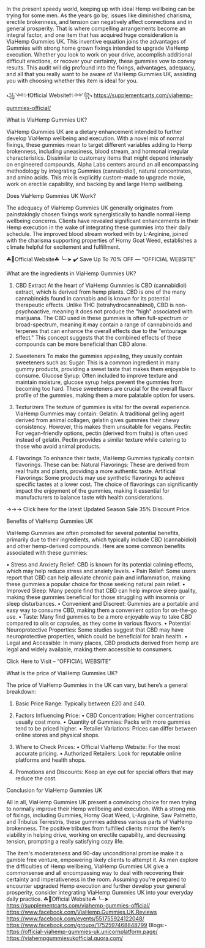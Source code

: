 In the present speedy world, keeping up with ideal Hemp wellbeing can be trying for some men. As the years go by, issues like diminished charisma, erectile brokenness, and tension can negatively affect connections and in general prosperity. That is where compelling arrangements become an integral factor, and one item that has acquired huge consideration is ViaHemp Gummies UK. This inventive equation joins the advantages of Gummies with strong home grown fixings intended to upgrade ViaHemp execution. Whether you look to work on your drive, accomplish additional difficult erections, or recover your certainty, these gummies vow to convey results. This audit will dig profound into the fixings, advantages, adequacy, and all that you really want to be aware of ViaHemp Gummies UK, assisting you with choosing whether this item is ideal for you.

꧁༺✨❗Official Website❗✨༻꧂
https://supplementcarts.com/viahemp-gummies-official/

What is ViaHemp Gummies UK?

ViaHemp Gummies UK are a dietary enhancement intended to further develop ViaHemp wellbeing and execution. With a novel mix of normal fixings, these gummies mean to target different variables adding to Hemp brokenness, including uneasiness, blood stream, and hormonal irregular characteristics. Dissimilar to customary items that might depend intensely on engineered compounds, Alpha Labs centers around an all encompassing methodology by integrating Gummies (cannabidiol), natural concentrates, and amino acids. This mix is explicitly custom-made to upgrade moxie, work on erectile capability, and backing by and large Hemp wellbeing.

Does ViaHemp Gummies UK Work?

The adequacy of ViaHemp Gummies UK generally originates from painstakingly chosen fixings work synergistically to handle normal Hemp wellbeing concerns. Clients have revealed significant enhancements in their Hemp execution in the wake of integrating these gummies into their daily schedule. The improved blood stream worked with by L-Arginine, joined with the charisma supporting properties of Horny Goat Weed, establishes a climate helpful for excitement and fulfillment.

☘📣Official Website☘ ╰┈➤ ✔️ Save Up To 70% OFF — “OFFICIAL WEBSITE”

What are the ingredients in ViaHemp Gummies UK?

1. CBD Extract
At the heart of ViaHemp Gummies is CBD (cannabidiol) extract, which is derived from hemp plants. CBD is one of the many cannabinoids found in cannabis and is known for its potential therapeutic effects. Unlike THC (tetrahydrocannabinol), CBD is non-psychoactive, meaning it does not produce the "high" associated with marijuana. The CBD used in these gummies is often full-spectrum or broad-spectrum, meaning it may contain a range of cannabinoids and terpenes that can enhance the overall effects due to the "entourage effect." This concept suggests that the combined effects of these compounds can be more beneficial than CBD alone.

2. Sweeteners
To make the gummies appealing, they usually contain sweeteners such as:
Sugar: This is a common ingredient in many gummy products, providing a sweet taste that makes them enjoyable to consume.
Glucose Syrup: Often included to improve texture and maintain moisture, glucose syrup helps prevent the gummies from becoming too hard.
These sweeteners are crucial for the overall flavor profile of the gummies, making them a more palatable option for users.

3. Texturizers
The texture of gummies is vital for the overall experience. ViaHemp Gummies may contain:
Gelatin: A traditional gelling agent derived from animal collagen, gelatin gives gummies their chewy consistency. However, this makes them unsuitable for vegans.
Pectin: For vegan-friendly options, pectin (derived from fruits) is often used instead of gelatin. Pectin provides a similar texture while catering to those who avoid animal products.

4. Flavorings
To enhance their taste, ViaHemp Gummies typically contain flavorings. These can be:
Natural Flavorings: These are derived from real fruits and plants, providing a more authentic taste.
Artificial Flavorings: Some products may use synthetic flavorings to achieve specific tastes at a lower cost.
The choice of flavorings can significantly impact the enjoyment of the gummies, making it essential for manufacturers to balance taste with health considerations.

→→→ Click here for the latest Updated Season Sale 35% Discount Price.

Benefits of ViaHemp Gummies UK

ViaHemp Gummies are often promoted for several potential benefits, primarily due to their ingredients, which typically include CBD (cannabidiol) and other hemp-derived compounds. Here are some common benefits associated with these gummies:

•	Stress and Anxiety Relief: CBD is known for its potential calming effects, which may help reduce stress and anxiety levels.
•	Pain Relief: Some users report that CBD can help alleviate chronic pain and inflammation, making these gummies a popular choice for those seeking natural pain relief.
•	Improved Sleep: Many people find that CBD can help improve sleep quality, making these gummies beneficial for those struggling with insomnia or sleep disturbances.
•	Convenient and Discreet: Gummies are a portable and easy way to consume CBD, making them a convenient option for on-the-go use.
•	Taste: Many find gummies to be a more enjoyable way to take CBD compared to oils or capsules, as they come in various flavors.
•	Potential Neuroprotective Properties: Some studies suggest that CBD may have neuroprotective properties, which could be beneficial for brain health.
•	Legal and Accessible: In many places, CBD products derived from hemp are legal and widely available, making them accessible to consumers.

Click Here to Visit – “OFFICIAL WEBSITE”

What is the price of ViaHemp Gummies UK?

The price of ViaHemp Gummies in the UK can vary, but here’s a general breakdown:

1.	Basic Price Range: Typically between £20 and £40.

2.	Factors Influencing Price:
•	      CBD Concentration: Higher concentrations usually cost more.
•	      Quantity of Gummies: Packs with more gummies tend to be priced higher.
•	      Retailer Variations: Prices can differ between online stores and physical shops.

3.	Where to Check Prices:
•	Official ViaHemp Website: For the most accurate pricing.
•	Authorized Retailers: Look for reputable online platforms and health shops.

4.	Promotions and Discounts: Keep an eye out for special offers that may reduce the cost.


Conclusion for ViaHemp Gummies UK

All in all, ViaHemp Gummies UK present a convincing choice for men trying to normally improve their Hemp wellbeing and execution. With a strong mix of fixings, including Gummies, Horny Goat Weed, L-Arginine, Saw Palmetto, and Tribulus Terrestris, these gummies address various parts of ViaHemp brokenness. The positive tributes from fulfilled clients mirror the item's viability in helping drive, working on erectile capability, and decreasing tension, prompting a really satisfying cozy life.

The item's moderateness and 90-day unconditional promise make it a gamble free venture, empowering likely clients to attempt it. As men explore the difficulties of Hemp wellbeing, ViaHemp Gummies UK give a commonsense and all encompassing way to deal with recovering their certainty and imperativeness in the room. Assuming you're prepared to encounter upgraded Hemp execution and further develop your general prosperity, consider integrating ViaHemp Gummies UK into your everyday daily practice.
☘📣Official Website☘ ╰┈➤ https://supplementcarts.com/viahemp-gummies-official/
https://www.facebook.com/ViaHemp.Gummies.UK.Reviews
https://www.facebook.com/events/551755924122048/
https://www.facebook.com/groups/1752597468848799
Blogs:-
https://official-viahemp-gummies-uk.unicornplatform.page/
https://viahempgummiesukofficial.quora.com/

